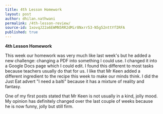 ```yaml
---
title: 4th Lesson Homework
layout: post
author: dhilan.nathwani
permalink: /4th-lesson-review/
source-id: 1xovqJ22a6EWMN5RR2dMir8Nxrr53-N5g52nttYfIRFA
published: true
---
```

**4th Lesson Homework**

This week our homework was very much like last week's but he added a new challenge: changing a PDF into something I could use. I changed it into a Google Docs page which I could edit. I found this different to most tasks because teachers usually do that for us. I like that Mr Keen added a different ingredient to the recipe this week to make our minds think. I did the Just Eat advert "I need a balti" because it has a mixture of reality and fantasy. 

One of my first posts stated that Mr Keen is not usually in a kind, jolly mood. My opinion has definitely changed over the last couple of weeks because he is now funny, jolly but still firm.

